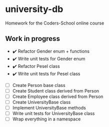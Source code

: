 # university-db
Homework for the Coders-School online course

## Work in progress
- :heavy_check_mark: Refactor Gender enum + functions
- :heavy_check_mark: Write unit tests for Gender enum
- :heavy_check_mark: Refactor Pesel class
- :heavy_check_mark: Write unit tests for Pesel class
- [ ] Create Person base class
- [ ] Create Student class derived from Person
- [ ] Create Employee class derived from Person
- [ ] Create UniversityBase class
- [ ] Implement UniversityBase methods
- [ ] Write unit tests for UniversityBase class
- [ ] Wrap everything in a namespace
